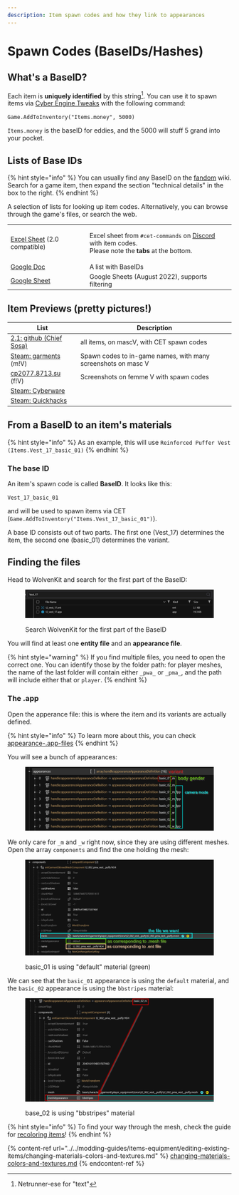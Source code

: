 ```yaml
---
description: Item spawn codes and how they link to appearances
---
```


# Spawn Codes (BaseIDs/Hashes)

## What's a BaseID?

Each item is **uniquely identified** by this string[^1]. You can use it to spawn items via [Cyber Engine Tweaks](https://app.gitbook.com/s/-MP5jWcLZLbbbzO-\_ua1-887967055/console/console#console-ui) with the following command:&#x20;

```
Game.AddToInventory("Items.money", 5000)
```

`Items.money` is the baseID for eddies, and the 5000 will stuff 5 grand into your pocket.

## Lists of Base IDs

{% hint style="info" %}
You can usually find any BaseID on the [fandom](https://cyberpunk.fandom.com/wiki/Cyberpunk\_2077\_Clothing) wiki. Search for a game item, then expand the section "technical details" in the box to the right.
{% endhint %}

A selection of lists for looking up item codes. Alternatively, you can browse through the game's files, or search the web.

|                                                                                                                                                 |                                                                                                                                                                                     |
| ----------------------------------------------------------------------------------------------------------------------------------------------- | ----------------------------------------------------------------------------------------------------------------------------------------------------------------------------------- |
| [Excel Sheet](https://1drv.ms/x/s!ArM35g0UkWjvjcVPT-fhFPPCZUfDLw?e=BOxScl) (2.0 compatible)                                                     | <p>Excel sheet from <code>#cet-commands</code> on <a href="https://discord.gg/redmodding">Discord</a> with item codes. <br>Please note the <strong>tabs</strong> at the bottom.</p> |
| [Google Doc](https://docs.google.com/document/d/e/2PACX-1vRJaq1sHobpHjNxPzjtSHVltNUXU6g5uYUfjw9zgrfaC9MQzEmEXFsqDcYVJDWS5cdpGuixH\_A\_n2fN/pub) | A list with BaseIDs                                                                                                                                                                 |
| [Google Sheet](https://docs.google.com/spreadsheets/d/1UeEA0ONMtF6CNl1Cutkb4DNJ\_JiabhstfwiaA94m0ds/edit)                                       | Google Sheets (August 2022), supports filtering                                                                                                                                     |

## Item Previews (pretty pictures!)

| List                                                                                        | Description                                                   |
| ------------------------------------------------------------------------------------------- | ------------------------------------------------------------- |
| [2.1: github (Chief Sosa)](https://khaganmv.github.io/)                                     | all items, on mascV, with CET spawn codes                     |
| [Steam: garments](https://steamcommunity.com/sharedfiles/filedetails/?id=2328941813) (m!V)  | Spawn codes to in-game names, with many screenshots on masc V |
| [cp2077.8713.su](https://cp2077.8713.su/) (f!V)                                             | Screenshots on femme V with spawn codes                       |
| [Steam: Cyberware](https://steamcommunity.com/sharedfiles/filedetails/?id=2343787921)       |                                                               |
| [Steam: Quickhacks](https://steamcommunity.com/sharedfiles/filedetails/?id=2350003795)      |                                                               |

## From a BaseID to an item's materials

{% hint style="info" %}
As an example, this will use `Reinforced Puffer Vest (Items.Vest_17_basic_01)`
{% endhint %}

### The base ID

An item's spawn code is called **BaseID**. It looks like this:&#x20;

```
Vest_17_basic_01
```

and will be used to spawn items via CET (`Game.AddToInventory("Items.Vest_17_basic_01")`).&#x20;

A base ID consists out of two parts. The first one (Vest\_17) determines the item, the second one (basic\_01) determines the variant.

## Finding the files

Head to WolvenKit and search for the first part of the BaseID:

<figure><img src="../../../.gitbook/assets/image (23).png" alt=""><figcaption><p>Search WolvenKit for the first part of the BaseID</p></figcaption></figure>

You will find at least one **entity file** and an **appearance file**.&#x20;

{% hint style="warning" %}
If you find multiple files, you need to open the correct one. You can identify those by the folder path: for player meshes, the name of the last folder will contain either `_pwa_` or `_pma_`, and the path will include either that or `player`.
{% endhint %}

### The .app

Open the apperance file: this is where the item and its variants are actually defined.&#x20;

{% hint style="info" %}
To learn more about this, you can check [appearance-.app-files](../../files-and-what-they-do/appearance-.app-files/ "mention")
{% endhint %}

You will see a bunch of appearances:

<figure><img src="../../../.gitbook/assets/image (72).png" alt=""><figcaption></figcaption></figure>

We only care for `_m` and `_w` right now, since they are using different meshes. \
Open the array `components` and find the one holding the mesh:&#x20;

<figure><img src="../../../.gitbook/assets/image (101).png" alt=""><figcaption><p>basic_01 is using "default" material (green)</p></figcaption></figure>

We can see that the `basic_01` appearance is using the `default` material, and the `basic_02` appearance is using the `bbstripes` material:

<figure><img src="../../../.gitbook/assets/image (52).png" alt=""><figcaption><p>base_02 is using "bbstripes" material</p></figcaption></figure>





{% hint style="info" %}
To find your way through the mesh, check the guide for [recoloring items](../../modding-guides/items-equipment/editing-existing-items/changing-materials-colors-and-textures.md#step-2-finding-the-correct-appearance)!
{% endhint %}

{% content-ref url="../../modding-guides/items-equipment/editing-existing-items/changing-materials-colors-and-textures.md" %}
[changing-materials-colors-and-textures.md](../../modding-guides/items-equipment/editing-existing-items/changing-materials-colors-and-textures.md)
{% endcontent-ref %}







[^1]: Netrunner-ese for "text"

